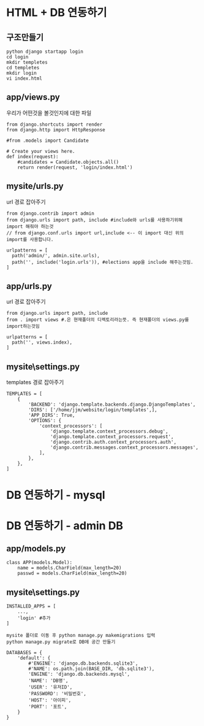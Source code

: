 # HTML + DB 연동하기

## 구조만들기
```
python django startapp login
cd login
mkdir templetes
cd templetes
mkdir login
vi index.html
```

## app/views.py
우리가 어떤것을 볼것인지에 대한 파일

```
from django.shortcuts import render
from django.http import HttpResponse

#from .models import Candidate

# Create your views here.
def index(request):
    #candidates = Candidate.objects.all()
    return render(request, 'login/index.html')
```

## mysite/urls.py
url 경로 잡아주기

```
from django.contrib import admin
from django.urls import path, include #include와 urls를 사용하기위해 import 해줘야 하는것
// from django.conf.urls import url,include <-- 이 import 대신 위의 import를 사용합니다.

urlpatterns = [
  path('admin/', admin.site.urls),
  path('', include('login.urls')), #elections app을 include 해주는것임. 
]
```

## app/urls.py
url 경로 잡아주기

``` 
from django.urls import path, include
from . import views #.은 현재폴더의 디렉토리라는뜻. 즉 현재폴더의 views.py를 import하는것임

urlpatterns = [
  path('', views.index),
]
```


## mysite\settings.py
templates 경로 잡아주기

```
TEMPLATES = [
    {
        'BACKEND': 'django.template.backends.django.DjangoTemplates',
        'DIRS': ['/home/jjm/website/login/templates',],
        'APP_DIRS': True,
        'OPTIONS': {
            'context_processors': [
                'django.template.context_processors.debug',
                'django.template.context_processors.request',
                'django.contrib.auth.context_processors.auth',
                'django.contrib.messages.context_processors.messages',
            ],
        },
    },
]

```
# DB 연동하기 - mysql





# DB 연동하기 - admin DB

## app/models.py

```
class APP(models.Model):
    name = models.CharField(max_length=20)
    passwd = models.CharField(max_length=20)
```

## mysite\settings.py
```
INSTALLED_APPS = [
    ...,
    'login' #추가
]
```

```
mysite 폴더로 이동 후 python manage.py makemigrations 입력
python manage.py migrate로 DB에 공간 만들기
```

```
DATABASES = {
    'default': {
        #'ENGINE': 'django.db.backends.sqlite3',
        #'NAME': os.path.join(BASE_DIR, 'db.sqlite3'),
        'ENGINE': 'django.db.backends.mysql',
        'NAME': 'DB명',
        'USER': '유저ID',
        'PASSWORD': '비밀번호',
        'HOST': '아이피',
        'PORT': '포트',
    }
}
```
















